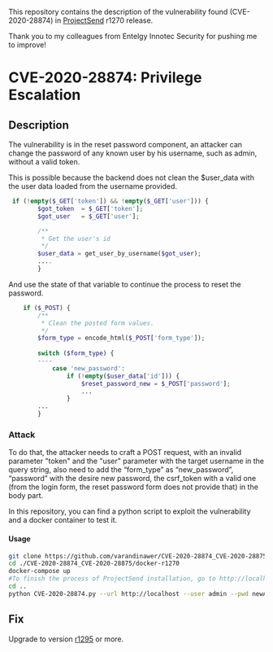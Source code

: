 This repository contains the description of the vulnerability found (CVE-2020-28874) in [ProjectSend](https://www.projectsend.org/yes) r1270 release. 

Thank you to my colleagues from  Entelgy Innotec Security for pushing me to improve!

# CVE-2020-28874: Privilege Escalation
## Description
The vulnerability is in the reset password component, an attacker can change the password of any known user by his username, such as admin, without a valid token.

This is possible because the backend does not clean the $user_data with the user data loaded from the username provided.
```php
 if (!empty($_GET['token']) && !empty($_GET['user'])) {
        $got_token	= $_GET['token'];
        $got_user	= $_GET['user'];

        /**
         * Get the user's id
         */
        $user_data = get_user_by_username($got_user);
        ....
        }
```
And use the state of that variable to continue the process to reset the password.

```php
    if ($_POST) {
        /**
         * Clean the posted form values.
         */
        $form_type = encode_html($_POST['form_type']);
        
        switch ($form_type) {
        ----
            case 'new_password':
                if (!empty($user_data['id'])) {
                    $reset_password_new = $_POST['password'];
                    ...
                }
        ...
        }
```
### Attack
To do that, the attacker needs to craft a POST request, with an invalid parameter "token" and the "user" parameter with the target username in the query string, also need to add the “form_type” as “new_password”, “password” with the desire new password, the csrf_token with a valid one (from the login form, the reset password form does not provide that) in the body part.

In this repository, you can find a python script to exploit the vulnerability and a docker container to test it. 
#### Usage
```sh
git clone https://github.com/varandinawer/CVE-2020-28874_CVE-2020-28875.git
cd ./CVE-2020-28874_CVE-2020-28875/docker-r1270
docker-compose up 
#To finish the process of ProjectSend installation, go to http://localhost in the browser and follow the indication to setup an admin account
cd .. 
python CVE-2020-28874.py --url http://localhost --user admin --pwd newAdminP4ssword*
```
## Fix
Upgrade to version [r1295](https://www.projectsend.org/change-log/) or more. 



